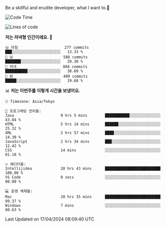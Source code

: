 Be a skillful and erudite developer, what I want to.👶

<!--START_SECTION:waka-->
![Code Time](http://img.shields.io/badge/Code%20Time-706%20hrs%2019%20mins-blue)

![Lines of code](https://img.shields.io/badge/%EC%A0%80%EB%8A%94%20%EC%97%AC%ED%83%9C%EA%B9%8C%EC%A7%80%20-1.6%20million%20%EC%A4%84%EC%9D%98%20%EC%BD%94%EB%93%9C%EB%A5%BC%20%EC%9E%91%EC%84%B1%ED%96%88%EC%96%B4%EC%9A%94.-blue)

**저는 저녁형 인간이에요. 🦉** 

```text
🌞 아침                     277 commits         ███░░░░░░░░░░░░░░░░░░░░░░   13.33 % 
🌆 낮　                     588 commits         ███████░░░░░░░░░░░░░░░░░░   28.30 % 
🌃 저녁                     804 commits         ██████████░░░░░░░░░░░░░░░   38.69 % 
🌙 밤　                     409 commits         █████░░░░░░░░░░░░░░░░░░░░   19.68 % 
```


📊 **저는 이번주를 이렇게 시간을 보냈어요.** 

```text
🕑︎ Timezone: Asia/Tokyo

💬 프로그래밍 언어들: 
Java                     9 hrs 5 mins        ███████████░░░░░░░░░░░░░░   43.84 % 
HTML                     5 hrs 14 mins       ██████░░░░░░░░░░░░░░░░░░░   25.32 % 
XML                      2 hrs 57 mins       ████░░░░░░░░░░░░░░░░░░░░░   14.30 % 
JavaScript               2 hrs 34 mins       ███░░░░░░░░░░░░░░░░░░░░░░   12.42 % 
CSS                      14 mins             ░░░░░░░░░░░░░░░░░░░░░░░░░   01.18 % 

🔥 에디터들: 
Intellijidea             20 hrs 43 mins      █████████████████████████   100.00 % 
VS Code                  0 secs              ░░░░░░░░░░░░░░░░░░░░░░░░░   00.00 % 

💻 운영 체제들: 
Mac                      20 hrs 35 mins      █████████████████████████   99.37 % 
Windows                  7 mins              ░░░░░░░░░░░░░░░░░░░░░░░░░   00.63 % 
```


 Last Updated on 17/04/2024 08:09:40 UTC
<!--END_SECTION:waka-->
